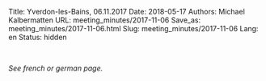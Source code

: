Title: Yverdon-les-Bains, 06.11.2017
Date: 2018-05-17
Authors: Michael Kalbermatten
URL: meeting_minutes/2017-11-06
Save_as: meeting_minutes/2017-11-06.html
Slug: meeting_minutes/2017-11-06
Lang: en
Status: hidden

<br />

*See french or german page.*
